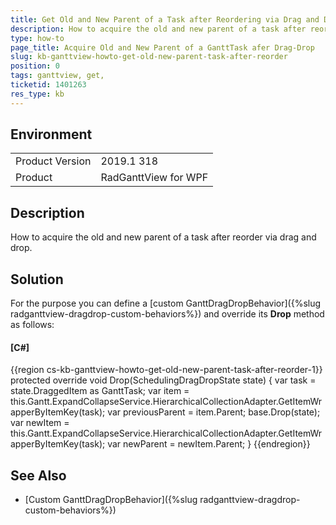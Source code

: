 ```yaml
---
title: Get Old and New Parent of a Task after Reordering via Drag and Drop
description: How to acquire the old and new parent of a task after reorder.
type: how-to
page_title: Acquire Old and New Parent of a GanttTask afer Drag-Drop
slug: kb-ganttview-howto-get-old-new-parent-task-after-reorder
position: 0
tags: ganttview, get, 
ticketid: 1401263
res_type: kb
---
```


## Environment
<table>
    <tbody>
	    <tr>
	    	<td>Product Version</td>
	    	<td>2019.1 318</td>
	    </tr>
	    <tr>
	    	<td>Product</td>
	    	<td>RadGanttView for WPF</td>
	    </tr>
    </tbody>
</table>


## Description

How to acquire the old and new parent of a task after reorder via drag and drop.

## Solution

For the purpose you can define a [custom GanttDragDropBehavior]({%slug radganttview-dragdrop-custom-behaviors%}) and override its **Drop** method as follows:

#### __[C#]__
{{region cs-kb-ganttview-howto-get-old-new-parent-task-after-reorder-1}}
  	protected override void Drop(SchedulingDragDropState state)
  	{
		var task = state.DraggedItem as GanttTask;
		var item = this.Gantt.ExpandCollapseService.HierarchicalCollectionAdapter.GetItemWrapperByItemKey(task);
		var previousParent = item.Parent;
		base.Drop(state);
		var newItem = this.Gantt.ExpandCollapseService.HierarchicalCollectionAdapter.GetItemWrapperByItemKey(task);
		var newParent = newItem.Parent;
  	}
{{endregion}}

## See Also
* [Custom GanttDragDropBehavior]({%slug radganttview-dragdrop-custom-behaviors%})
